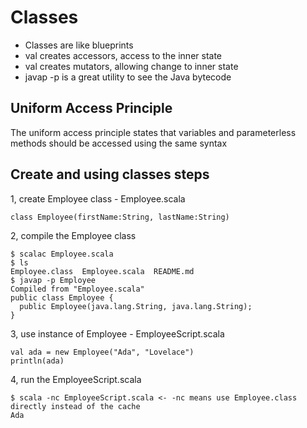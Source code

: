 # Classes

- Classes are like blueprints
- val creates accessors, access to the inner state
- val creates mutators, allowing change to inner state
- javap -p is a great utility to see the Java bytecode

## Uniform Access Principle

The uniform access principle states that variables and parameterless methods should be accessed using the same syntax

## Create and using classes steps

1, create Employee class - Employee.scala

```
class Employee(firstName:String, lastName:String)
```

2, compile the Employee class

```
$ scalac Employee.scala 
$ ls
Employee.class	Employee.scala	README.md
$ javap -p Employee
Compiled from "Employee.scala"
public class Employee {
  public Employee(java.lang.String, java.lang.String);
}
```

3, use instance of Employee - EmployeeScript.scala

```
val ada = new Employee("Ada", "Lovelace")
println(ada)
```

4, run the EmployeeScript.scala

```
$ scala -nc EmployeeScript.scala <- -nc means use Employee.class directly instead of the cache
Ada
```
